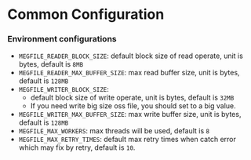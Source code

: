 Common Configuration
====================

### Environment configurations
- `MEGFILE_READER_BLOCK_SIZE`: default block size of read operate, unit is bytes, default is `8MB`
- `MEGFILE_READER_MAX_BUFFER_SIZE`: max read buffer size, unit is bytes, default is `128MB`
- `MEGFILE_WRITER_BLOCK_SIZE`:
    - default block size of write operate, unit is bytes, default is `32MB`
    - If you need write big size oss file, you should set to a big value.
- `MEGFILE_WRITER_MAX_BUFFER_SIZE`: max write buffer size, unit is bytes, default is `128MB`
- `MEGFILE_MAX_WORKERS`: max threads will be used, default is `8`
- `MEGFILE_MAX_RETRY_TIMES`: default max retry times when catch error which may fix by retry, default is `10`.

